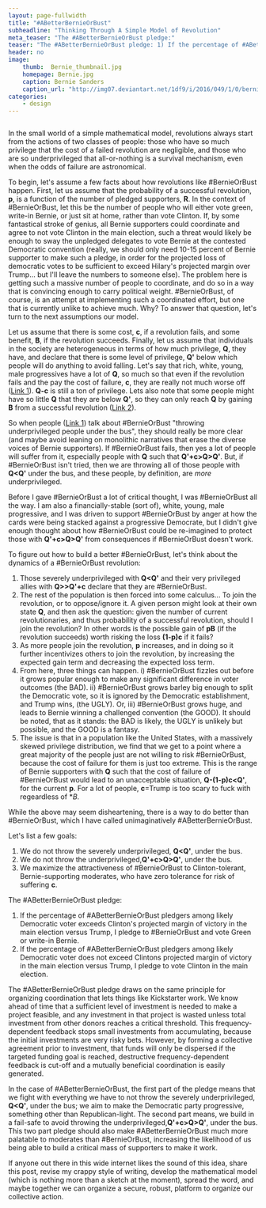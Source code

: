 ```yaml
---
layout: page-fullwidth
title: "#ABetterBernieOrBust"
subheadline: "Thinking Through A Simple Model of Revolution"
meta_teaser: "The #ABetterBernieOrBust pledge:"
teaser: "The #ABetterBernieOrBust pledge: 1) If the percentage of #ABetterBernieOrBust pledgers among likely Democratic voter exceeds Clinton's projected margin of victory in the main election versus Trump, I pledge to BernieOrBust and vote Green or write-in Bernie. 2) If the percentage of #ABetterBernieOrBust pledgers among likely Democratic voter does not exceed Clinton's projected margin of victory in the main election versus Trump, I pledge to vote Clinton in the main election. This two part pledge should make #ABetterBernieOrBust much more palatable to moderate, Clinton-tolerant, Bernie supporters than #BernieOrBust, increasing the likelihood of us being able to build a critical mass of voters to make it work. "
header: no
image:
    thumb:  Bernie_thumbnail.jpg
    homepage: Bernie.jpg
    caption: Bernie Sanders
    caption_url: "http://img07.deviantart.net/1df9/i/2016/049/1/0/bernie_sanders_illustration_by_theblackwings33-d96xips.jpg"
categories:
    - design
---
```

<!--more-->
<div class="medium-8 columns t30">
    <img src="{{ site.url }}/images/Bernie.jpg" alt="">
    </div><!-- /.medium-8.columns -->
    
In the small world of a simple mathematical model, revolutions always start from the actions of two classes of people: those who have so much privilege that the cost of a failed revolution are negligible, and those who are so underprivileged that all-or-nothing is a survival mechanism, even when the odds of failure are astronomical. 

To begin, let's assume a few facts about how revolutions like #BernieOrBust happen. First, let us assume that the probability of a successful revolution, **p**, is a function of the number of pledged supporters, **R**. In the context of #BernieOrBust, let this be the number of people who will either vote green, write-in Bernie, or just sit at home, rather than vote Clinton. If, by some fantastical stroke of genius, all Bernie supporters could coordinate and agree to not vote Clinton in the main election, such a threat would likely be enough to sway the unpledged delegates to vote Bernie at the contested Democratic convention (really, we should only need 10-15 percent of Bernie supporter to make such a pledge, in order for the projected loss of democratic votes to be sufficient to exceed Hilary's projected margin over Trump... but I'll leave the numbers to someone else). The problem here is getting such a massive number of people to coordinate, and do so in a way that is convincing enough to carry political weight. #BernieOrBust, of course, is an attempt at implementing such a coordinated effort, but one that is currently unlike to achieve much. Why? To answer that question, let's turn to the next assumptions our model.

    
Let us assume that there is some cost, **c**, if a revolution fails, and some benefit, **B**, if the revolution succeeds. Finally, let us assume that individuals in the society are heterogeneous in terms of how much privilege, **Q**, they have, and declare that there is some level of privilege, **Q'** below which people will do anything to avoid falling. Let's say that rich, white, young, male progressives have a lot of **Q**, so much so that even if the revolution fails and the pay the cost of failure, **c**, they are really not much worse off ([Link 1][1]). **Q-c** is still a ton of privilege. Lets also note that some people might have so little **Q** that they are below **Q'**, so they can only reach **Q** by gaining **B** from a successful revolution ([Link 2][2]).

So when people ([Link 1][1]) talk about #BernieOrBust "throwing underprivileged people under the bus", they should really be more clear (and maybe avoid leaning on monolithic narratives that erase the diverse voices of Bernie supporters). If #BernieOrBust fails, then yes a lot of people will suffer from it, especially people with **Q** such that **Q'+c>Q>Q'**. But, if #BernieOrBust isn't tried, then we are throwing all of those people with **Q<Q'** under the bus, and these people, by definition, are *more* underprivileged. 

Before I gave #BernieOrBust a lot of critical thought, I was #BernieOrBust all the way. I am also a financially-stable (sort of), white, young, male progressive, and I was driven to support #BernieOrBust by anger at how the cards were being stacked against a progressive Democrate, but I didn't give enough thought about how #BernieOrBust could be re-imagined to protect those with **Q'+c>Q>Q'** from consequences if #BernieOrBust doesn't work.

To figure out how to build a better #BernieOrBust, let's think about the dynamics of a #BernieOrBust revolution:

1) Those severely underprivileged with **Q<Q'** and their very privileged allies with **Q>>Q'+c** declare that they are #BernieOrBust.
2) The rest of the population is then forced into some calculus... To join the revolution, or to oppose/ignore it. A given person might look at their own state **Q**, and then ask the question: given the number of current revolutionaries, and thus probability of a successful revolution, should I join the revolution? In other words is the possible gain of **pB** (if the revolution succeeds) worth risking the loss **(1-p)c** if it fails?
3) As more people join the revolution, **p** increases, and in doing so it further incentivizes others to join the revolution, by increasing the expected gain term and decreasing the expected loss term. 
4) From here, three things can happen. i) #BernieOrBust fizzles out before it grows popular enough to make any significant difference in voter outcomes (the BAD). ii) #BernieOrBust grows barley big enough to split the Democratic vote, so it is ignored by the Democratic establishment, and Trump wins, (the UGLY). Or, iii) #BernieOrBust grows huge, and leads to Bernie winning a challenged convention (the GOOD). It should be noted, that as it stands: the BAD is likely, the UGLY is unlikely but possible, and the GOOD is a fantasy.
5) The issue is that in a population like the United States, with a massively skewed privilege distribution, we find that we get to a point where a great majority of the people just are not willing to risk #BernieOrBust, because the cost of failure for them is just too extreme. This is the range of Bernie supporters with **Q** such that the cost of failure of #BernieOrBust would lead to an unacceptable situation, **Q-(1-p)c<Q'**, for the current **p**. For a lot of people, **c**=Trump is too scary to fuck with regeardless of **B*.

While the above may seem disheartening, there is a way to do better than #BernieOrBust, which I have called unimaginatively #ABetterBernieOrBust.

Let's list a few goals:
1) We do not throw the severely underprivileged, **Q<Q'**, under the bus.
2) We do not throw the underprivileged,**Q'+c>Q>Q'**, under the bus.
3) We maximize the attractiveness of #BernieOrBust to Clinton-tolerant, Bernie-supporting moderates, who have zero tolerance for risk of suffering **c**.

The #ABetterBernieOrBust pledge:
1) If the percentage of #ABetterBernieOrBust pledgers among likely Democratic voter exceeds Clinton's projected margin of victory in the main election versus Trump, I pledge to #BernieOrBust and vote Green or write-in Bernie.
2) If the percentage of #ABetterBernieOrBust pledgers among likely Democratic voter does not exceed Clintons projected margin of victory in the main election versus Trump, I pledge to vote Clinton in the main election.

The #ABetterBernieOrBust pledge draws on the same principle for organizing coordination that lets things like Kickstarter work. We know ahead of time that a sufficient level of investment is needed to make a project feasible, and any investment in that project is wasted unless total investment from other donors reaches a critical threshold. This frequency-dependent feedback stops small investments from accumulating, because the initial investments are very risky bets. However, by forming a collective agreement prior to investment, that funds will only be dispersed if the targeted funding goal is reached, destructive frequency-dependent feedback is cut-off and a mutually beneficial coordination is easily generated.

In the case of #ABetterBernieOrBust, the first part of the pledge means that we fight with everything we have to not throw the severely underprivileged, **Q<Q'**, under the bus; we aim to make the Democratic party progressive, something other than Republican-light. The second part means, we build in a fail-safe to avoid throwing the underprivileged,**Q'+c>Q>Q'**, under the bus. This two part pledge should also make #ABetterBernieOrBust much more palatable to moderates than #BernieOrBust, increasing the likelihood of us being able to build a critical mass of supporters to make it work.

If anyone out there in this wide internet likes the sound of this idea, share this post, revise my crappy style of writing, develop the mathematical model (which is nothing more than a sketch at the moment), spread the word, and maybe together we can organize a secure, robust, platform to organize our collective action.

 [1]: http://www.bustle.com/articles/150925-the-bernieorbust-movement-throws-marginalized-people-under-the-bus
 [2]: http://wwwayward.com/why-palestinians-cant-afford-a-hillary-presidency-dont-throw-them-under-the-bus/
